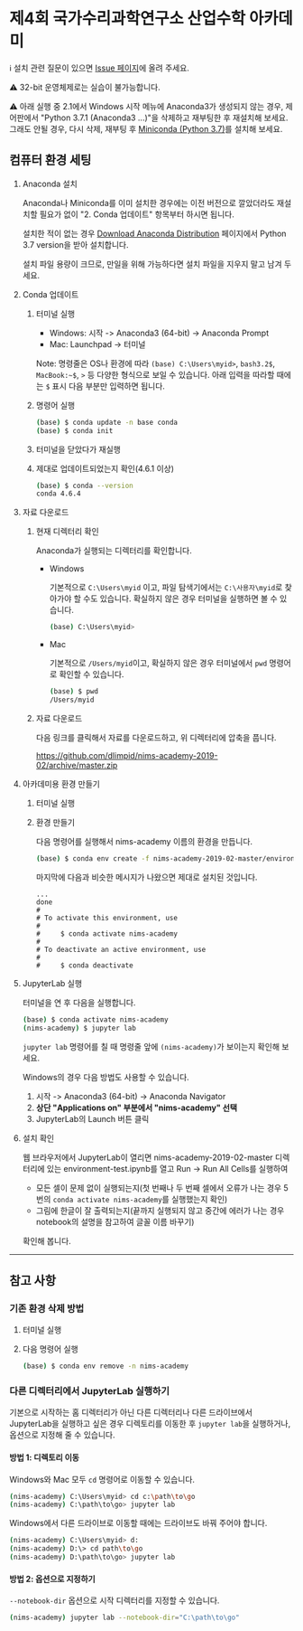 # 제4회 국가수리과학연구소 산업수학 아카데미

ℹ️ 설치 관련 질문이 있으면 [Issue 페이지](https://github.com/dlimpid/nims-academy-2019-02/issues)에 올려 주세요.

⚠️ 32-bit 운영체제로는 실습이 불가능합니다.

⚠️ 아래 실행 중 2.1에서 Windows 시작 메뉴에 Anaconda3가 생성되지 않는 경우, 제어판에서 "Python 3.7.1 (Anaconda3 ...)"을 삭제하고 재부팅한 후 재설치해 보세요. 그래도 안될 경우, 다시 삭제, 재부팅 후 [Miniconda (Python 3.7)](https://docs.conda.io/en/latest/miniconda.html)를 설치해 보세요.


## 컴퓨터 환경 세팅

1. Anaconda 설치

    Anaconda나 Miniconda를 이미 설치한 경우에는 이전 버전으로 깔았더라도 재설치할 필요가 없이 "2. Conda 업데이트" 항목부터 하시면 됩니다.

    설치한 적이 없는 경우 [Download Anaconda Distribution](https://www.anaconda.com/download/) 페이지에서 Python 3.7 version을 받아 설치합니다.

    설치 파일 용량이 크므로, 만일을 위해 가능하다면 설치 파일을 지우지 말고 남겨 두세요.

2. Conda 업데이트

    1. 터미널 실행

        - Windows: 시작 -> Anaconda3 (64-bit) -> Anaconda Prompt
        - Mac: Launchpad -> 터미널

        Note: 명령줄은 OS나 환경에 따라 `(base) C:\Users\myid>`, `bash3.2$`, `MacBook:~$`, `>` 등 다양한 형식으로 보일 수 있습니다. 아래 입력을 따라할 때에는 `$` 표시 다음 부분만 입력하면 됩니다.

    2. 명령어 실행

        ```sh
        (base) $ conda update -n base conda
        (base) $ conda init
        ```

    3. 터미널을 닫았다가 재실행

    4. 제대로 업데이트되었는지 확인(4.6.1 이상)

        ```sh
        (base) $ conda --version
        conda 4.6.4
        ```

3. 자료 다운로드

    1. 현재 디렉터리 확인

        Anaconda가 실행되는 디렉터리를 확인합니다.

        - Windows

            기본적으로 `C:\Users\myid` 이고, 파일 탐색기에서는 `C:\사용자\myid`로 찾아가야 할 수도 있습니다. 확실하지 않은 경우 터미널을 실행하면 볼 수 있습니다.

            ```sh
            (base) C:\Users\myid>
            ```

        - Mac

            기본적으로 `/Users/myid`이고, 확실하지 않은 경우 터미널에서 `pwd` 명령어로 확인할 수 있습니다.

            ```sh
            (base) $ pwd
            /Users/myid
            ```

    2. 자료 다운로드

        다음 링크를 클릭해서 자료를 다운로드하고, 위 디렉터리에 압축을 풉니다.

        <https://github.com/dlimpid/nims-academy-2019-02/archive/master.zip>

4. 아카데미용 환경 만들기

    1. 터미널 실행

    2. 환경 만들기

        다음 명령어를 실행해서 nims-academy 이름의 환경을 만듭니다.

        ```sh
        (base) $ conda env create -f nims-academy-2019-02-master/environment.yml
        ```

        마지막에 다음과 비슷한 메시지가 나왔으면 제대로 설치된 것입니다.

        ```plain
        ...
        done
        #
        # To activate this environment, use
        #
        #     $ conda activate nims-academy
        #
        # To deactivate an active environment, use
        #
        #     $ conda deactivate
        ```

5. JupyterLab 실행

    터미널을 연 후 다음을 실행합니다.

    ```sh
    (base) $ conda activate nims-academy
    (nims-academy) $ jupyter lab
    ```

    `jupyter lab` 명령어를 칠 때 명령줄 앞에 `(nims-academy)`가 보이는지 확인해 보세요.

    Windows의 경우 다음 방법도 사용할 수 있습니다.

    1. 시작 -> Anaconda3 (64-bit) -> Anaconda Navigator
    2. **상단 "Applications on" 부분에서 "nims-academy" 선택**
    3. JupyterLab의 Launch 버튼 클릭

6. 설치 확인

    웹 브라우저에서 JupyterLab이 열리면 nims-academy-2019-02-master 디렉터리에 있는 environment-test.ipynb를 열고 Run -> Run All Cells를 실행하여

    - 모든 셀이 문제 없이 실행되는지(첫 번째나 두 번째 셀에서 오류가 나는 경우 5번의 `conda activate nims-academy`를 실행했는지 확인)
    - 그림에 한글이 잘 출력되는지(끝까지 실행되지 않고 중간에 에러가 나는 경우 notebook의 설명을 참고하여 글꼴 이름 바꾸기)

    확인해 봅니다.

---

## 참고 사항

### 기존 환경 삭제 방법

1. 터미널 실행

2. 다음 명령어 실행

    ```sh
    (base) $ conda env remove -n nims-academy
    ```

### 다른 디렉터리에서 JupyterLab 실행하기

기본으로 시작하는 홈 디렉터리가 아닌 다른 디렉터리나 다른 드라이브에서 JupyterLab을 실행하고 싶은 경우 디렉토리를 이동한 후 `jupyter lab`을 실행하거나, 옵션으로 지정해 줄 수 있습니다.

#### 방법 1: 디렉토리 이동

Windows와 Mac 모두 `cd` 명령어로 이동할 수 있습니다.

```sh
(nims-academy) C:\Users\myid> cd c:\path\to\go
(nims-academy) C:\path\to\go> jupyter lab
```

Windows에서 다른 드라이브로 이동할 때에는 드라이브도 바꿔 주어야 합니다.

```sh
(nims-academy) C:\Users\myid> d:
(nims-academy) D:\> cd path\to\go
(nims-academy) D:\path\to\go> jupyter lab
```

#### 방법 2: 옵션으로 지정하기

`--notebook-dir` 옵션으로 시작 디렉터리를 지정할 수 있습니다.

```sh
(nims-academy) jupyter lab --notebook-dir="C:\path\to\go"
```
